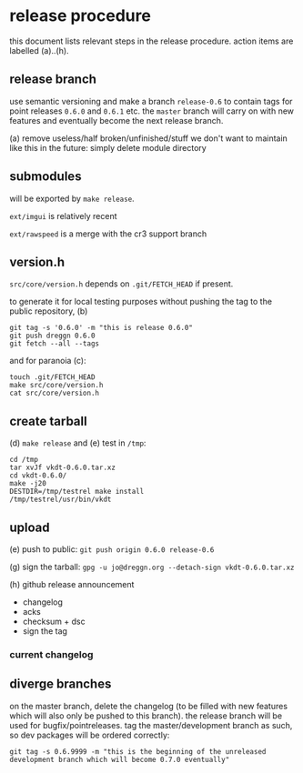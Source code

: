 # release procedure

this document lists relevant steps in the release procedure.
action items are labelled (a)..(h).

## release branch

use semantic versioning and make a branch `release-0.6` to
contain tags for point releases `0.6.0` and `0.6.1` etc.
the `master` branch will carry on with new features and eventually become the
next release branch.

(a) remove useless/half broken/unfinished/stuff we don't want to maintain like
this in the future: simply delete module directory

## submodules

will be exported by `make release`.

`ext/imgui` is relatively recent

`ext/rawspeed` is a merge with the cr3 support branch

## version.h

`src/core/version.h` depends on `.git/FETCH_HEAD` if present.

to generate it for local testing purposes without pushing the tag
to the public repository, (b)
```
git tag -s '0.6.0' -m "this is release 0.6.0"
git push dreggn 0.6.0
git fetch --all --tags
```

and for paranoia (c):

```
touch .git/FETCH_HEAD
make src/core/version.h
cat src/core/version.h
```

## create tarball

(d) `make release` and (e) test in `/tmp`:

```
cd /tmp
tar xvJf vkdt-0.6.0.tar.xz
cd vkdt-0.6.0/
make -j20
DESTDIR=/tmp/testrel make install
/tmp/testrel/usr/bin/vkdt
```

## upload

(e) push to public: `git push origin 0.6.0 release-0.6`

(g) sign the tarball:
`gpg -u jo@dreggn.org --detach-sign vkdt-0.6.0.tar.xz`

(h) github release announcement

* changelog
* acks
* checksum + dsc
* sign the tag

### current changelog

## diverge branches

on the master branch, delete the changelog (to be filled with new features which
will also only be pushed to this branch). the release branch will be used for
bugfix/pointreleases.
tag the master/development branch as such, so dev packages will be ordered correctly:
```
git tag -s 0.6.9999 -m "this is the beginning of the unreleased development branch which will become 0.7.0 eventually"
```
